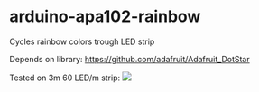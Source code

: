 # arduino-apa102-rainbow
Cycles rainbow colors trough LED strip

Depends on library: https://github.com/adafruit/Adafruit_DotStar

Tested on 3m 60 LED/m strip:
![](animation.gif)
